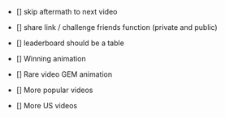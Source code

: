 - [] skip aftermath to next video
- [] share link / challenge friends function (private and public)
- [] leaderboard should be a table

- [] Winning animation
- [] Rare video GEM animation
- [] More popular videos
- [] More US videos
